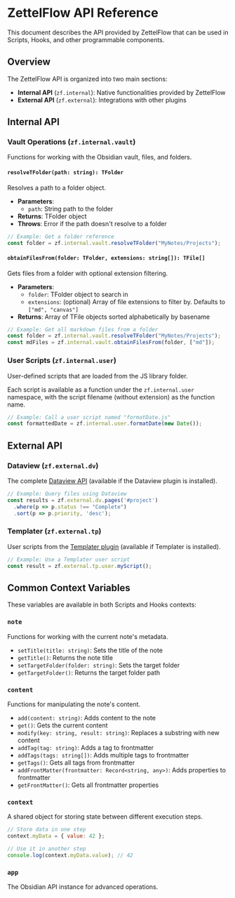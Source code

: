 # ZettelFlow API Reference

This document describes the API provided by ZettelFlow that can be used in Scripts, Hooks, and other programmable components.

## Overview

The ZettelFlow API is organized into two main sections:

- **Internal API** (`zf.internal`): Native functionalities provided by ZettelFlow
- **External API** (`zf.external`): Integrations with other plugins

## Internal API

### Vault Operations (`zf.internal.vault`)

Functions for working with the Obsidian vault, files, and folders.

#### `resolveTFolder(path: string): TFolder`

Resolves a path to a folder object.

- **Parameters**:
  - `path`: String path to the folder
- **Returns**: TFolder object
- **Throws**: Error if the path doesn't resolve to a folder

```javascript
// Example: Get a folder reference
const folder = zf.internal.vault.resolveTFolder("MyNotes/Projects");
```

#### `obtainFilesFrom(folder: TFolder, extensions: string[]): TFile[]`

Gets files from a folder with optional extension filtering.

- **Parameters**:
  - `folder`: TFolder object to search in
  - `extensions`: (optional) Array of file extensions to filter by. Defaults to `["md", "canvas"]`
- **Returns**: Array of TFile objects sorted alphabetically by basename

```javascript
// Example: Get all markdown files from a folder
const folder = zf.internal.vault.resolveTFolder("MyNotes/Projects");
const mdFiles = zf.internal.vault.obtainFilesFrom(folder, ["md"]);
```

### User Scripts (`zf.internal.user`)

User-defined scripts that are loaded from the JS library folder.

Each script is available as a function under the `zf.internal.user` namespace, with the script filename (without extension) as the function name.

```javascript
// Example: Call a user script named "formatDate.js"
const formattedDate = zf.internal.user.formatDate(new Date());
```

## External API

### Dataview (`zf.external.dv`)

The complete [Dataview API](https://github.com/blacksmithgu/obsidian-dataview/blob/master/src/api/plugin-api.ts) (available if the Dataview plugin is installed).

```javascript
// Example: Query files using Dataview
const results = zf.external.dv.pages('#project')
  .where(p => p.status !== "Complete")
  .sort(p => p.priority, 'desc');
```

### Templater (`zf.external.tp`)

User scripts from the [Templater plugin](https://silentvoid13.github.io/Templater/user-functions/script-user-functions.html) (available if Templater is installed).

```javascript
// Example: Use a Templater user script
const result = zf.external.tp.user.myScript();
```

## Common Context Variables

These variables are available in both Scripts and Hooks contexts:

### `note`

Functions for working with the current note's metadata.

- `setTitle(title: string)`: Sets the title of the note
- `getTitle()`: Returns the note title
- `setTargetFolder(folder: string)`: Sets the target folder
- `getTargetFolder()`: Returns the target folder path

### `content`

Functions for manipulating the note's content.

- `add(content: string)`: Adds content to the note
- `get()`: Gets the current content
- `modify(key: string, result: string)`: Replaces a substring with new content
- `addTag(tag: string)`: Adds a tag to frontmatter
- `addTags(tags: string[])`: Adds multiple tags to frontmatter
- `getTags()`: Gets all tags from frontmatter
- `addFrontMatter(frontmatter: Record<string, any>)`: Adds properties to frontmatter
- `getFrontMatter()`: Gets all frontmatter properties

### `context`

A shared object for storing state between different execution steps.

```javascript
// Store data in one step
context.myData = { value: 42 };

// Use it in another step
console.log(context.myData.value); // 42
```

### `app`

The Obsidian API instance for advanced operations.
